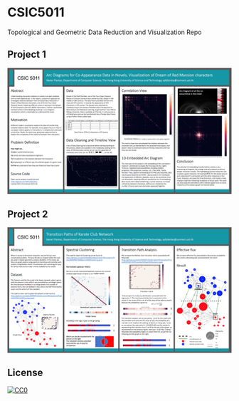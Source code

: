 # CSIC5011
Topological and Geometric Data Reduction and Visualization Repo

## Project 1

![alt src](project1.png)

## Project 2

![alt src](project2.png)

## License

[![CC0](http://i.creativecommons.org/p/zero/1.0/88x31.png)](http://creativecommons.org/publicdomain/zero/1.0/)